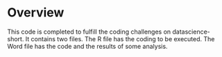 # Overview
This code is completed to fulfill the coding challenges on datascience-short. It contains two files. The R file has the coding to be executed. The Word file has the code and the results of some analysis.
